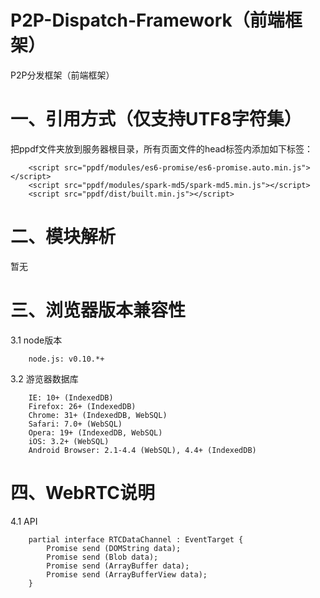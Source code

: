 # P2P-Dispatch-Framework（前端框架）
P2P分发框架（前端框架）


# 一、引用方式（仅支持UTF8字符集）
把ppdf文件夹放到服务器根目录，所有页面文件的head标签内添加如下标签：

        <script src="ppdf/modules/es6-promise/es6-promise.auto.min.js"></script>
        <script src="ppdf/modules/spark-md5/spark-md5.min.js"></script>
        <script src="ppdf/dist/built.min.js"></script>

# 二、模块解析
暂无

# 三、浏览器版本兼容性

3.1 node版本

        node.js: v0.10.*+

3.2 游览器数据库

        IE: 10+ (IndexedDB)
        Firefox: 26+ (IndexedDB)
        Chrome: 31+ (IndexedDB, WebSQL)
        Safari: 7.0+ (WebSQL)
        Opera: 19+ (IndexedDB, WebSQL)
        iOS: 3.2+ (WebSQL)
        Android Browser: 2.1-4.4 (WebSQL), 4.4+ (IndexedDB)

# 四、WebRTC说明
4.1 API

        partial interface RTCDataChannel : EventTarget {
            Promise send (DOMString data);
            Promise send (Blob data);
            Promise send (ArrayBuffer data);
            Promise send (ArrayBufferView data);
        }